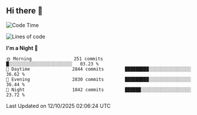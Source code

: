 ## Hi there 👋

<!--
**Wangmerlyn/Wangmerlyn** is a ✨ _special_ ✨ repository because its `README.md` (this file) appears on your GitHub profile.

Here are some ideas to get you started:

- 🔭 I’m currently working on ...
- 🌱 I’m currently learning ...
- 👯 I’m looking to collaborate on ...
- 🤔 I’m looking for help with ...
- 💬 Ask me about ...
- 📫 How to reach me: ...
- 😄 Pronouns: ...
- ⚡ Fun fact: ...
-->
<!--START_SECTION:waka-->
![Code Time](http://img.shields.io/badge/Code%20Time-577%20hrs%2014%20mins-blue)

![Lines of code](https://img.shields.io/badge/From%20Hello%20World%20I%27ve%20Written-43.2%20million%20lines%20of%20code-blue)

**I'm a Night 🦉** 

```text
🌞 Morning                251 commits         █░░░░░░░░░░░░░░░░░░░░░░░░   03.23 % 
🌆 Daytime                2844 commits        █████████░░░░░░░░░░░░░░░░   36.62 % 
🌃 Evening                2830 commits        █████████░░░░░░░░░░░░░░░░   36.44 % 
🌙 Night                  1842 commits        ██████░░░░░░░░░░░░░░░░░░░   23.72 % 
```



 Last Updated on 12/10/2025 02:06:24 UTC
<!--END_SECTION:waka-->
